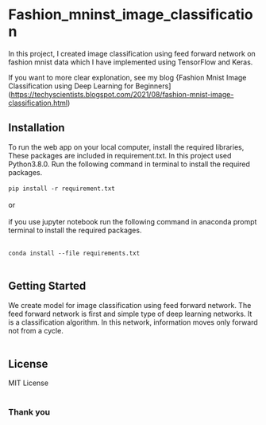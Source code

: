 # Fashion_mninst_image_classification
  In this project, I created image classification using feed forward network on fashion mnist data which I have implemented using TensorFlow and Keras.

If you want to more clear explonation, see my blog {Fashion Mnist Image Classification using Deep Learning for Beginners](https://techyscientists.blogspot.com/2021/08/fashion-mnist-image-classification.html)


## Installation

To run the web app on your local computer, install the required libraries, These packages are included in requirement.txt. In this project used Python3.8.0.
Run the following command in terminal to install the required packages.<br><br>
`pip install -r requirement.txt` <br><br>
or<br><br>
if you use jupyter notebook run the following command in anaconda prompt terminal to install the required packages.<br><br>

`conda install --file requirements.txt`
<br>
<br>

## Getting Started

We create model for image classification using feed forward network. The feed forward network is first and simple type of deep learning networks. It is a classification algorithm. In this network, information moves only forward not from a cycle. 
<br><br>

## License
MIT License
<br>
<br>

### Thank you
